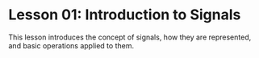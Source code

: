# Lesson 01: Introduction to Signals

This lesson introduces the concept of signals, how they are represented, and basic operations applied to them.
